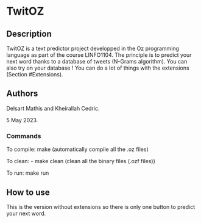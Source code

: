 # TwitOZ

## Description

TwitOZ is a text predictor project developped in the Oz programming language as part of the course LINFO1104.
The principle is to predict your next word thanks to a database of tweets (N-Grams algorithm).
You can also try on your database ! You can do a lot of things with the extensions (Section #Extensions).

## Authors

Delsart Mathis and Kheirallah Cedric.

5 May 2023.

### Commands

To compile:
    make (automatically compile all the .oz files)

To clean:
    - make clean (clean all the binary files (.ozf files))

To run:
    make run

## How to use

This is the version without extensions so there is only one button to predict your next word.